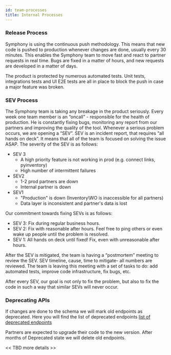 ```yaml
---
id: team-processes
title: Internal Processes
---
```


### Release Process

Symphony is using the continuous push methodology. This means that new code is pushed to production whenever changes are done, usually every 30 minutes.
This enables the Symphony team to move fast and react to partner requests in real time. Bugs are fixed in a matter of hours, and new requests are developed in a matter of days.

The product is protected by numerous automated tests. Unit tests, integrations tests and UI E2E tests are all in place to block the push in case a major feature was broken.

### SEV Process

The Symphony team is taking any breakage in the product seriously. 
Every week one team member is an “oncall” - responsible for the health of production. He is constantly fixing bugs, monitoring any report from our partners and improving the quality of the tool.
Whenever a serious problem occurs, we are opening a “SEV”. SEV is an incident report, that requires “all hands on deck”. It means that all of the team is focused on solving the issue ASAP.
The severity of the SEV is as follows:

* SEV 3
    * A high priority feature is not working in prod (e.g. connect links, pyinventory)
    * High number of intermittent failures
* SEV2
    * 1-2 prod partners are down
    * Internal partner is down
* SEV1
    * "Production" is down (Inventory\WO is inaccessible for all partners)
    * Data layer is inconsistent and partner's data is lost

Our commitment towards fixing SEVs is as follows:
* SEV 3: Fix  during regular business hours.
* SEV 2: Fix with reasonable after hours. Feel free to ping others or even wake up people until the problem is resolved.
* SEV 1: All hands on deck until fixed! Fix, even with unreasonable after hours.
 
After the SEV is mitigated, the team is having a “postmortem” meeting to review the SEV. SEV timeline, cause, time to mitigate- all numbers are reviewed. The team is leaving this meeting with a set of tasks to do: add automated tests, improve code infrastructure, fix bugs, etc.

After every SEV, our goal is not only to fix the problem, but also to fix the code in such a way that similar SEVs will never occur.

### Deprecating APIs
If changes are done to the schema we will mark old endpoints as deprecated.
Here you will find the list of deprecated endpoints [list of deprecated endpoints](graphql-breaking-changes.md)

Partners are expected to upgrade their code to the new version.
After <TBD> months of Deprecated state we will delete old endpoints.
 
<< TBD more details >>